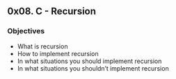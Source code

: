 ## 0x08. C - Recursion

### Objectives

* What is recursion
* How to implement recursion
* In what situations you should implement recursion
* In what situations you shouldn’t implement recursion
